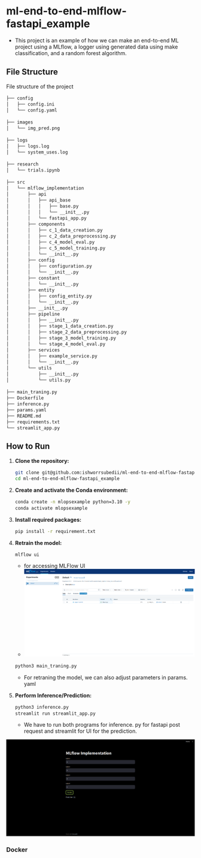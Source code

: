 # ml-end-to-end-mlflow-fastapi_example

- This project is an example of how we can make an end-to-end ML project using a MLflow, a logger using generated data using make classification, and a random forest algorithm.
## File Structure
File structure of the project

```.
├── config
│   ├── config.ini
│   └── config.yaml

├── images
│   └── img_pred.png

├── logs
│   ├── logs.log
│   └── system_uses.log
          
├── research
│   └── trials.ipynb

├── src
│   └── mlflow_implementation
│       ├── api
│       │   ├── api_base
│       │   │   ├── base.py
│       │   │   └── __init__.py
│       │   └── fastapi_app.py
│       ├── components
│       │   ├── c_1_data_creation.py
│       │   ├── c_2_data_preprocessing.py
│       │   ├── c_4_model_eval.py
│       │   ├── c_5_model_training.py
│       │   └── __init__.py
│       ├── config
│       │   ├── configuration.py
│       │   └── __init__.py
│       ├── constant
│       │   └── __init__.py
│       ├── entity
│       │   ├── config_entity.py
│       │   └── __init__.py
│       ├── __init__.py
│       ├── pipeline
│       │   ├── __init__.py
│       │   ├── stage_1_data_creation.py
│       │   ├── stage_2_data_preprocessing.py
│       │   ├── stage_3_model_training.py
│       │   └── stage_4_model_eval.py
│       ├── services
│       │   ├── example_service.py
│       │   └── __init__.py
│       └── utils
│           ├── __init__.py
│           └── utils.py

├── main_traning.py
├── Dockerfile
├── inference.py
├── params.yaml
├── README.md
├── requirements.txt
└── streamlit_app.py

```
 



## How to Run

1. **Clone the repository:**
    ```bash
    git clone git@github.com:ishworrsubedii/ml-end-to-end-mlflow-fastapi_example.git
    cd ml-end-to-end-mlflow-fastapi_example
    ```

2. **Create and activate the Conda environment:**
    ```bash
    conda create -n mlopsexample python=3.10 -y
    conda activate mlopsexample
    ```

3. **Install required packages:**
    ```bash
    pip install -r requirement.txt
    ```

4. **Retrain the model:**
   ```
   mlflow ui
   ```
   - for accessing MLFlow UI
   - ![img_mlflow_ui.png](images%2Fimg_mlflow_ui.png)
    ```bash   
    python3 main_traning.py
    ```
   - For retraning the model, we can also adjust parameters in params. yaml

5. **Perform Inference/Prediction:**
    ```bash
    python3 inference.py
    streamlit run streamlit_app.py
    ```
   - We have to run both programs for inference. py for fastapi post request and streamlit for UI for the prediction.

![Inference Result](images/img_pred.png)

### Docker
```commandline
```